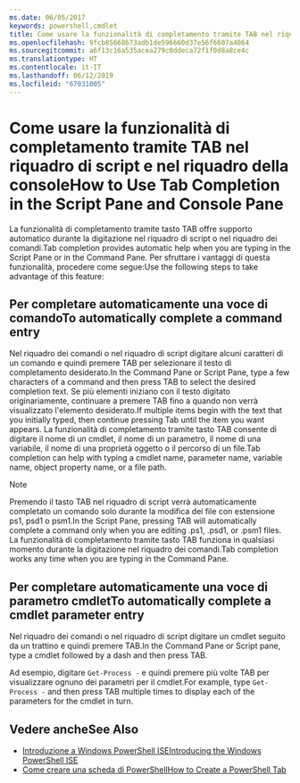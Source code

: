 ```yaml
---
ms.date: 06/05/2017
keywords: powershell,cmdlet
title: Come usare la funzionalità di completamento tramite TAB nel riquadro di script e nel riquadro della console
ms.openlocfilehash: 9fcb85668673adb1de596660d37e56f6607a4064
ms.sourcegitcommit: a6f13c16a535acea279c0ddeca72f1f0d8a8ce4c
ms.translationtype: HT
ms.contentlocale: it-IT
ms.lasthandoff: 06/12/2019
ms.locfileid: "67031005"
---
```

# <a name="how-to-use-tab-completion-in-the-script-pane-and-console-pane"></a><span data-ttu-id="e6bed-103">Come usare la funzionalità di completamento tramite TAB nel riquadro di script e nel riquadro della console</span><span class="sxs-lookup"><span data-stu-id="e6bed-103">How to Use Tab Completion in the Script Pane and Console Pane</span></span>

<span data-ttu-id="e6bed-104">La funzionalità di completamento tramite tasto TAB offre supporto automatico durante la digitazione nel riquadro di script o nel riquadro dei comandi.</span><span class="sxs-lookup"><span data-stu-id="e6bed-104">Tab completion provides automatic help when you are typing in the Script Pane or in the Command Pane.</span></span> <span data-ttu-id="e6bed-105">Per sfruttare i vantaggi di questa funzionalità, procedere come segue:</span><span class="sxs-lookup"><span data-stu-id="e6bed-105">Use the following steps to take advantage of this feature:</span></span>

## <a name="to-automatically-complete-a-command-entry"></a><span data-ttu-id="e6bed-106">Per completare automaticamente una voce di comando</span><span class="sxs-lookup"><span data-stu-id="e6bed-106">To automatically complete a command entry</span></span>

<span data-ttu-id="e6bed-107">Nel riquadro dei comandi o nel riquadro di script digitare alcuni caratteri di un comando e quindi premere TAB per selezionare il testo di completamento desiderato.</span><span class="sxs-lookup"><span data-stu-id="e6bed-107">In the Command Pane or Script Pane, type a few characters of a command and then press TAB to select the desired completion text.</span></span> <span data-ttu-id="e6bed-108">Se più elementi iniziano con il testo digitato originariamente, continuare a premere TAB fino a quando non verrà visualizzato l'elemento desiderato.</span><span class="sxs-lookup"><span data-stu-id="e6bed-108">If multiple items begin with the text that you initially typed, then continue pressing Tab until the item you want appears.</span></span> <span data-ttu-id="e6bed-109">La funzionalità di completamento tramite tasto TAB consente di digitare il nome di un cmdlet, il nome di un parametro, il nome di una variabile, il nome di una proprietà oggetto o il percorso di un file.</span><span class="sxs-lookup"><span data-stu-id="e6bed-109">Tab completion can help with typing a cmdlet name, parameter name, variable name, object property name, or a file path.</span></span>

> [!NOTE]
> <span data-ttu-id="e6bed-110">Premendo il tasto TAB nel riquadro di script verrà automaticamente completato un comando solo durante la modifica dei file con estensione ps1, psd1 o psm1.</span><span class="sxs-lookup"><span data-stu-id="e6bed-110">In the Script Pane, pressing TAB will automatically complete a command only when you are editing .ps1, .psd1, or .psm1 files.</span></span> <span data-ttu-id="e6bed-111">La funzionalità di completamento tramite tasto TAB funziona in qualsiasi momento durante la digitazione nel riquadro dei comandi.</span><span class="sxs-lookup"><span data-stu-id="e6bed-111">Tab completion works any time when you are typing in the Command Pane.</span></span>

## <a name="to-automatically-complete-a-cmdlet-parameter-entry"></a><span data-ttu-id="e6bed-112">Per completare automaticamente una voce di parametro cmdlet</span><span class="sxs-lookup"><span data-stu-id="e6bed-112">To automatically complete a cmdlet parameter entry</span></span>

<span data-ttu-id="e6bed-113">Nel riquadro dei comandi o nel riquadro di script digitare un cmdlet seguito da un trattino e quindi premere TAB.</span><span class="sxs-lookup"><span data-stu-id="e6bed-113">In the Command Pane or Script pane, type a cmdlet followed by a dash and then press TAB.</span></span>

<span data-ttu-id="e6bed-114">Ad esempio, digitare `Get-Process -` e quindi premere più volte TAB per visualizzare ognuno dei parametri per il cmdlet.</span><span class="sxs-lookup"><span data-stu-id="e6bed-114">For example, type `Get-Process -` and then press TAB multiple times to display each of the parameters for the cmdlet in turn.</span></span>

## <a name="see-also"></a><span data-ttu-id="e6bed-115">Vedere anche</span><span class="sxs-lookup"><span data-stu-id="e6bed-115">See Also</span></span>

- [<span data-ttu-id="e6bed-116">Introduzione a Windows PowerShell ISE</span><span class="sxs-lookup"><span data-stu-id="e6bed-116">Introducing the Windows PowerShell ISE</span></span>](Introducing-the-Windows-PowerShell-ISE.md)
- [<span data-ttu-id="e6bed-117">Come creare una scheda di PowerShell</span><span class="sxs-lookup"><span data-stu-id="e6bed-117">How to Create a PowerShell Tab</span></span>](How-to-Create-a-PowerShell-Tab-in-Windows-PowerShell-ISE.md)
